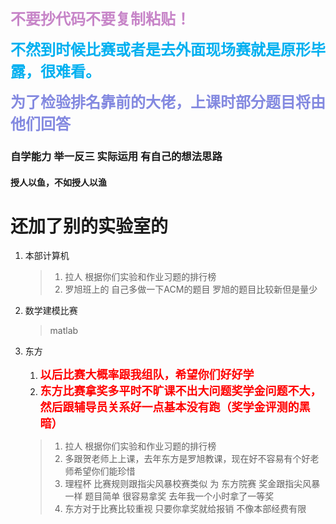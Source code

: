 <font color = #C785C8 size = 5>**不要抄代码不要复制粘贴！**</font>

<font color = #00B0F0 size = 5>**不然到时候比赛或者是去外面现场赛就是原形毕露，很难看。**</font>

<font color = #8389E0 size = 5>**为了检验排名靠前的大佬，上课时部分题目将由他们回答**</font>

###  自学能力 举一反三 实际运用 有自己的想法思路 

####  授人以鱼，不如授人以渔



#  还加了别的实验室的 

1. 本部计算机

   > 1. 拉人  根据你们实验和作业习题的排行榜
   > 2. 罗旭班上的  自己多做一下ACM的题目  罗旭的题目比较新但是量少

2. 数学建模比赛

   > matlab

3. 东方

   1. <font color = #FF0000 size = 4>**以后比赛大概率跟我组队，希望你们好好学**</font>
   2. <font color = #FF0000 size = 4>**东方比赛拿奖多平时不旷课不出大问题奖学金问题不大，然后跟辅导员关系好一点基本没有跑（奖学金评测的黑暗）**</font>

   > 1. 拉人   根据你们实验和作业习题的排行榜
   > 2. 多跟贺老师上上课，去年东方是罗旭教课，现在好不容易有个好老师希望你们能珍惜
   > 3. 理程杯  比赛规则跟指尖风暴校赛类似  为  东方院赛  奖金跟指尖风暴一样  题目简单  很容易拿奖 去年我一个小时拿了一等奖
   > 4. 东方对于比赛比较重视  只要你拿奖就给报销  不像本部经费有限
